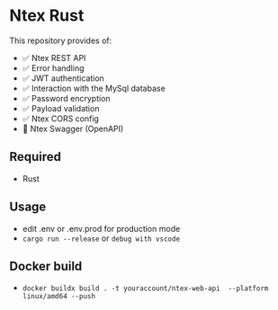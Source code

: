 # Ntex Rust

This repository provides of:

- ✅ Ntex REST API
- ✅ Error handling
- ✅ JWT authentication
- ✅ Interaction with the MySql database
- ✅ Password encryption
- ✅ Payload validation
- ✅ Ntex CORS config
- 🚫 Ntex Swagger (OpenAPI)

## Required

- Rust

## Usage

- edit .env or .env.prod for production mode
- `cargo run --release` or `debug with vscode`

## Docker build

- `docker buildx build . -t youraccount/ntex-web-api  --platform linux/amd64 --push`
